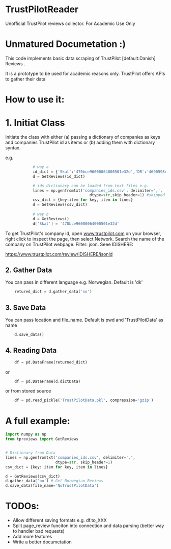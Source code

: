 # TrustPilotReader
Unofficial TrustPilot reviews collector. For Academic Use Only

# Unmatured Documetation :)

This code implements basic data scraping of TrustPilot [default:Danish] Reviews .

It is a prototype to be used for academic reasons only.
TrustPilot offers APIs to gather their data
 

# How to use it:

# 1. Initiat Class 

Initiate the class with either (a) passing a dictionary of companies as keys
and companies TrustPilot id as items or (b) adding them with dictionary syntax.

e.g.
```python
            # way a
            id_dict = {'Skat':'470bce96000064000501e32d','DR':'4690598c00006400050003ee'}
            d = GetReviews(id_dict)

            # ids dictionary can be loaded from text files e.g.
            lines = np.genfromtxt('companies_ids.csv', delimiter=',',
                                     dtype=str,skip_header=1) #skipped header
            csv_dict = {key:item for key, item in lines}
            d = GetReviews(csv_dict)
            
            # way b 
            d = GetReviews()
            d['Skat'] = '470bce96000064000501e32d'
```
        

To get TrustPilot's company id, open www.trustpilot.com on your browser,
right click to inspect the page, then select Network. Search the name
of the company on TrustPilot webpage. Filter: json. Seee IDISHERE:

https://www.trustpilot.com/review/IDISHERE/jsonld   

## 2. Gather Data

You can pass in different language e.g. Norwegian. Default is 'dk'
```python
    retured_dict = d.gather_data('no')
 ```
## 3. Save Data

You can pass location and file_name. Default is pwd and 'TrustPilotData' as name
```python
    d.save_data()
```
## 4. Reading Data

```python
    df = pd.DataFrame(returned_dict)
 ```
or
```python
    df = pd.DataFrame(d.dictData)
```
or from stored source

```python
    df = pd.read_pickle('TrustPilotData.pkl', compression='gzip')
```
# A full example:

```python
import numpy as np
from tpreviews import GetReviews


# Dictionary from Data 
lines = np.genfromtxt('companies_ids.csv', delimiter=',',
                      dtype=str, skip_header=1)
csv_dict = {key: item for key, item in lines}

d = GetReviews(csv_dict)
d.gather_data('no') # Get Norwegian Reviews
d.save_data(file_name='NoTrustPilotData')
```

# TODOs:
   * Allow different saving formats e.g. df.to_XXX
   * Split page_review funciton into connection and data parsing (better way to handler bad requests)
   * Add more features
   * Write a better documetation

